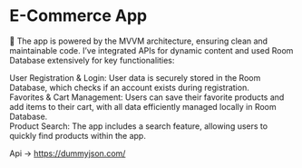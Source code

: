 <h1>E-Commerce App</h1>

📱 The app is powered by the MVVM architecture, ensuring clean and maintainable code. I’ve integrated APIs for dynamic content and used Room Database extensively for key functionalities:</br>

User Registration & Login: User data is securely stored in the Room Database, which checks if an account exists during registration.</br>
Favorites & Cart Management: Users can save their favorite products and add items to their cart, with all data efficiently managed locally in Room Database.</br>
Product Search: The app includes a search feature, allowing users to quickly find products within the app.</br>

Api -> https://dummyjson.com/
